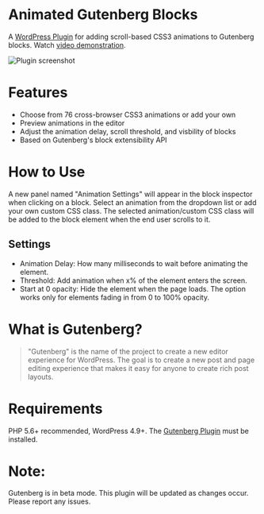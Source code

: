 # Animated Gutenberg Blocks
A [WordPress Plugin](https://wordpress.org/plugins/animated-blocks/) for adding scroll-based CSS3 animations to Gutenberg blocks. Watch [video demonstration](https://www.youtube.com/watch?v=UawqDDL1vik).

![Plugin screenshot](https://github.com/virgiliud/animated-blocks/blob/master/assets/screenshot-1.jpg)

# Features

 - Choose from 76 cross-browser CSS3 animations or add your own
 - Preview animations in the editor
 - Adjust the animation delay, scroll threshold, and visbility of blocks 
 - Based on Gutenberg's block extensibility API
 
 # How to Use
 
A new panel named "Animation Settings" will appear in the block inspector when clicking on a block. Select an animation from the dropdown list or add your own custom CSS class. The selected animation/custom CSS class will be added to the block element when the end user scrolls to it. 

## Settings 

 - Animation Delay: How many milliseconds to wait before animating the element.
 - Threshold: Add animation when x% of the element enters the screen. 
 - Start at 0 opacity: Hide the element when the page loads. The option works only for elements fading in from 0 to 100% opacity.
  
 # What is Gutenberg?
 
> "Gutenberg" is the name of the project to create a new editor experience for WordPress. The goal is to create a new post and page editing experience that makes it easy for anyone to create rich post layouts.

# Requirements
PHP 5.6+ recommended, WordPress 4.9+. The [Gutenberg Plugin](https://wordpress.org/plugins/gutenberg/) must be installed.

# Note:

Gutenberg is in beta mode. This plugin will be updated as changes occur. Please report any issues. 
